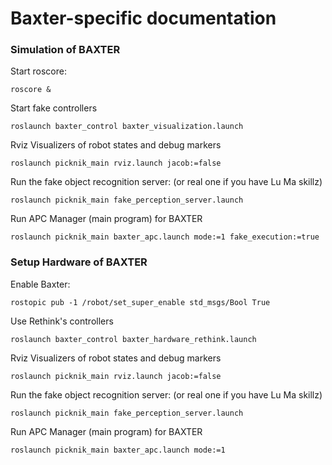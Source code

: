 # Baxter-specific documentation

### Simulation of BAXTER

Start roscore:

    roscore &
	
Start fake controllers

    roslaunch baxter_control baxter_visualization.launch

Rviz Visualizers of robot states and debug markers 

    roslaunch picknik_main rviz.launch jacob:=false

Run the fake object recognition server: (or real one if you have Lu Ma skillz)

	roslaunch picknik_main fake_perception_server.launch

Run APC Manager (main program) for BAXTER

    roslaunch picknik_main baxter_apc.launch mode:=1 fake_execution:=true
	
### Setup Hardware of BAXTER

Enable Baxter:

    rostopic pub -1 /robot/set_super_enable std_msgs/Bool True	

Use Rethink's controllers

    roslaunch baxter_control baxter_hardware_rethink.launch

Rviz Visualizers of robot states and debug markers 

    roslaunch picknik_main rviz.launch jacob:=false

Run the fake object recognition server: (or real one if you have Lu Ma skillz)

	roslaunch picknik_main fake_perception_server.launch

Run APC Manager (main program) for BAXTER

    roslaunch picknik_main baxter_apc.launch mode:=1
